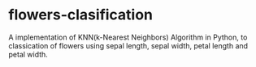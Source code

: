 # flowers-clasification
A implementation of KNN(k-Nearest Neighbors) Algorithm in Python, to classication of flowers using sepal length, sepal width, petal length and petal width.
